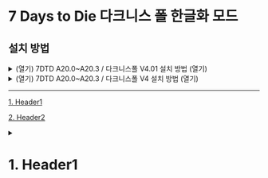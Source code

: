# 7 Days to Die 다크니스 폴 한글화 모드

## 설치 방법

<details><summary>(열기) 7DTD A20.0~A20.3 / 다크니스폴 V4.01 설치 방법 (열기)</summary>
  
1. GitHub 우측 Release로 가서 최신 버전의 zip 파일을 받으세요
     * 다운로드 링크: 
2. 7 Days to Die 설치 폴더로 이동
3. 압축 파일을 열어서 Mods 폴더를 7 Daysto Die 설치 폴더에 압축 해제
4. Mods 폴더로 이동
5. 0-DarknessFallsCore_Koreana, 3-DF-BdubsVehicles_Koreana라는 폴더가 나오면 게임 실행. (실행 중이었으면 종료 후 재실행)
</details>

<details><summary>(열기) 7DTD A20.0~A20.3 / 다크니스폴 V4 설치 방법 (열기)</summary>


1. GitHub 우측 Release로 가서 최신 버전의 zip 파일을 받으세요
    * 다운로드 링크: [DarknessFalls_Koreana.zip](https://github.com/Zuxico3219-Gmail/Darkness-Falls-Koreana/releases/download/7d2d-darknessfalls/DarknessFalls_Koreana.zip)
2. 7 Days to Die 설치 폴더로 이동
3. 압축 파일을 열어서 Mods 폴더를 7 Daysto Die 설치 폴더에 압축 해제
4. Mods 폴더로 이동
5. 0-DarknessFallsCore_Koreana, 3-DF-BdubsVehicles_Koreana라는 폴더가 나오면 게임 실행. (실행 중이었으면 종료 후 재실행)
</details>


---


[1. Header1](#1-Header1)

[2. Header2](#11-Header2)

<details><summary><h1>1. Header1</h1></summary> 

  * 1
  * 2
  * 3
  * 4
  * 5
  * 6
  * 7
  * 8
  * 9
  * 10
  * 11
  * 12
  * 13
  * 14
  * 15
  * 16
  * 17
  
 <details>
 <summary><h2>1.1 Header2</h2></summary>

   * 1
  * 2
  * 3
  * 4
  * 5
  * 6
  * 7
  * 8
  * 9
  * 10
  * 11
  * 12
  * 13
  * 14
  * 15
  * 16
  * 17
 
  </details>
 
</details>
